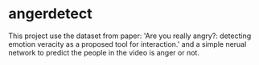 # angerdetect

This project use the dataset from paper: 'Are you really angry?: detecting emotion veracity as a proposed tool for interaction.' and a simple nerual network to predict the people in the video is anger or not.
